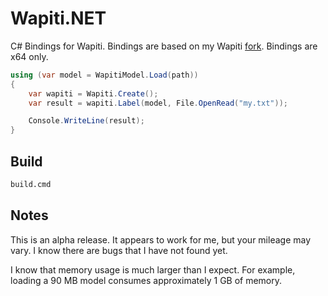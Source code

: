 # Wapiti.NET

C# Bindings for Wapiti.  Bindings are based on my Wapiti
[fork][wapiti].  Bindings are x64 only.

```csharp
using (var model = WapitiModel.Load(path))
{
    var wapiti = Wapiti.Create();
    var result = wapiti.Label(model, File.OpenRead("my.txt"));

    Console.WriteLine(result);
}
```

## Build

```bat
build.cmd
```

## Notes

This is an alpha release.  It appears to work for me, but your mileage
may vary.  I know there are bugs that I have not found yet.  

I know that memory usage is much larger than I expect.  For example,
loading a 90 MB model consumes approximately 1 GB of memory.

[wapiti]: https://github.com/boumenot/Wapiti